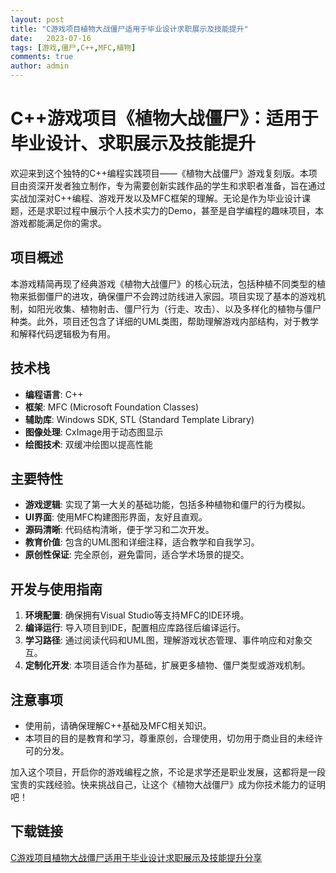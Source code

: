 ```yaml
---
layout: post
title: "C游戏项目植物大战僵尸适用于毕业设计求职展示及技能提升"
date:   2023-07-16
tags: [游戏,僵尸,C++,MFC,植物]
comments: true
author: admin
---
```

# C++游戏项目《植物大战僵尸》：适用于毕业设计、求职展示及技能提升

欢迎来到这个独特的C++编程实践项目——《植物大战僵尸》游戏复刻版。本项目由资深开发者独立制作，专为需要创新实践作品的学生和求职者准备，旨在通过实战加深对C++编程、游戏开发以及MFC框架的理解。无论是作为毕业设计课题，还是求职过程中展示个人技术实力的Demo，甚至是自学编程的趣味项目，本游戏都能满足你的需求。

## 项目概述

本游戏精简再现了经典游戏《植物大战僵尸》的核心玩法，包括种植不同类型的植物来抵御僵尸的进攻，确保僵尸不会跨过防线进入家园。项目实现了基本的游戏机制，如阳光收集、植物射击、僵尸行为（行走、攻击）、以及多样化的植物与僵尸种类。此外，项目还包含了详细的UML类图，帮助理解游戏内部结构，对于教学和解释代码逻辑极为有用。

## 技术栈

- **编程语言**: C++
- **框架**: MFC (Microsoft Foundation Classes)
- **辅助库**: Windows SDK, STL (Standard Template Library)
- **图像处理**: CxImage用于动态图显示
- **绘图技术**: 双缓冲绘图以提高性能

## 主要特性

- **游戏逻辑**: 实现了第一大关的基础功能，包括多种植物和僵尸的行为模拟。
- **UI界面**: 使用MFC构建图形界面，友好且直观。
- **源码清晰**: 代码结构清晰，便于学习和二次开发。
- **教育价值**: 包含的UML图和详细注释，适合教学和自我学习。
- **原创性保证**: 完全原创，避免雷同，适合学术场景的提交。

## 开发与使用指南

1. **环境配置**: 确保拥有Visual Studio等支持MFC的IDE环境。
2. **编译运行**: 导入项目到IDE，配置相应库路径后编译运行。
3. **学习路径**: 通过阅读代码和UML图，理解游戏状态管理、事件响应和对象交互。
4. **定制化开发**: 本项目适合作为基础，扩展更多植物、僵尸类型或游戏机制。

## 注意事项

- 使用前，请确保理解C++基础及MFC相关知识。
- 本项目的目的是教育和学习，尊重原创，合理使用，切勿用于商业目的未经许可的分发。

加入这个项目，开启你的游戏编程之旅，不论是求学还是职业发展，这都将是一段宝贵的实践经验。快来挑战自己，让这个《植物大战僵尸》成为你技术能力的证明吧！

## 下载链接

[C游戏项目植物大战僵尸适用于毕业设计求职展示及技能提升分享](https://pan.quark.cn/s/9825eac2620d)